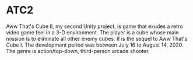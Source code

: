 # ATC2
Aww That's Cube II, my second Unity project, is game that exudes a retro video game feel in a 3-D environment. The player is a cube whose main mission is to eliminate all other enemy cubes. It is the sequel to Aww That's Cube I. The development period was between July 16 to August 14, 2020. The genre is action/top-down, third-person arcade shooter.
